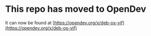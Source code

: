 # This repo has moved to OpenDev

It can now be found at [https://opendev.org/x/deb-os-vif](https://opendev.org/x/deb-os-vif)
